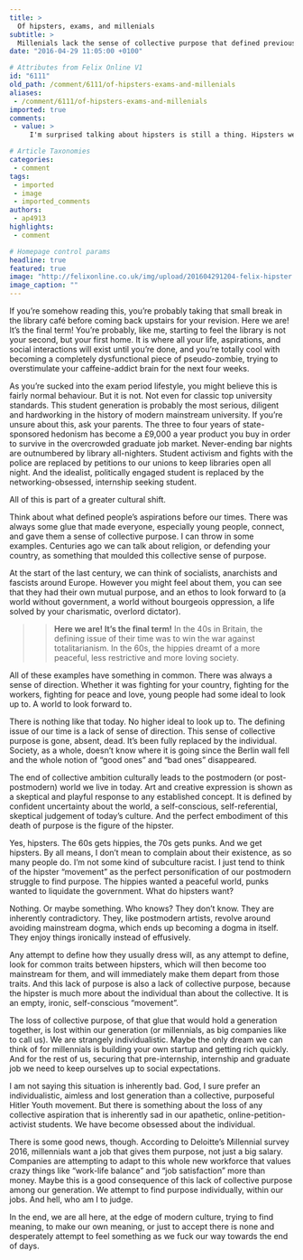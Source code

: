 ```yaml
---
title: >
  Of hipsters, exams, and millenials
subtitle: >
  Millenials lack the sense of collective purpose that defined previous generations
date: "2016-04-29 11:05:00 +0100"

# Attributes from Felix Online V1
id: "6111"
old_path: /comment/6111/of-hipsters-exams-and-millenials
aliases:
 - /comment/6111/of-hipsters-exams-and-millenials
imported: true
comments:
 - value: >
     I'm surprised talking about hipsters is still a thing. Hipsters were newsworthy like 3/4 years ago and it was boring then. Since we've reached peak beard I didn't think it was a thing?,lol. In an attempt to be cynical towards the aimless, purposeless, individualistic, selfish pricks the author deem to be the mainstream of the society, the author inadvertently reminds me of the way hippies think about and perceive the world: through a shallow, one dimensional and highly irrational approach. <br>What the hell is collective ambition? <br>We are not a load of drones, the society, fundamentally, is made up of individuals. The mass conforms to the society, yes, but the capable ones lead while the brightest lead transformations. When Bill Gates played around with BASIC and when Adolf Huxley wrote a Brave New World, they are expressing their personal opinions and vision, not some collective ambition of toppling to soviets or the declaring war on religion. Purpose does not come from the world, but it comes from within. If

# Article Taxonomies
categories:
 - comment
tags:
 - imported
 - image
 - imported_comments
authors:
 - ap4913
highlights:
 - comment

# Homepage control params
headline: true
featured: true
image: "http://felixonline.co.uk/img/upload/201604291204-felix-hipster.jpg"
image_caption: ""
---
```


If you’re somehow reading this, you’re probably taking that small break in the library café before coming back upstairs for your revision. Here we are! It’s the final term! You’re probably, like me, starting to feel the library is not your second, but your first home. It is where all your life, aspirations, and social interactions will exist until you’re done, and you’re totally cool with becoming a completely dysfunctional piece of pseudo-zombie, trying to overstimulate your caffeine-addict brain for the next four weeks.

As you’re sucked into the exam period lifestyle, you might believe this is fairly normal behaviour. But it is not. Not even for classic top university standards. This student generation is probably the most serious, diligent and hardworking in the history of modern mainstream university. If you’re unsure about this, ask your parents. The three to four years of state-sponsored hedonism has become a £9,000 a year product you buy in order to survive in the overcrowded graduate job market. Never-ending bar nights are outnumbered by library all-nighters. Student activism and fights with the police are replaced by petitions to our unions to keep libraries open all night. And the idealist, politically engaged student is replaced by the networking-obsessed, internship seeking student.

All of this is part of a greater cultural shift.

Think about what defined people’s aspirations before our times. There was always some glue that made everyone, especially young people, connect, and gave them a sense of collective purpose. I can throw in some examples. Centuries ago we can talk about religion, or defending your country, as something that moulded this collective sense of purpose.

At the start of the last century, we can think of socialists, anarchists and fascists around Europe. However you might feel about them, you can see that they had their own mutual purpose, and an ethos to look forward to (a world without government, a world without bourgeois oppression, a life solved by your charismatic, overlord dictator).
> > **Here we are! It’s the final term!**
In the 40s in Britain, the defining issue of their time was to win the war against totalitarianism. In the 60s, the hippies dreamt of a more peaceful, less restrictive and more loving society.

All of these examples have something in common. There was always a sense of direction. Whether it was fighting for your country, fighting for the workers, fighting for peace and love, young people had some ideal to look up to. A world to look forward to.

There is nothing like that today. No higher ideal to look up to. The defining issue of our time is a lack of sense of direction. This sense of collective purpose is gone, absent, dead. It’s been fully replaced by the individual. Society, as a whole, doesn’t know where it is going since the Berlin wall fell and the whole notion of “good ones” and “bad ones” disappeared.

The end of collective ambition culturally leads to the postmodern (or post-postmodern) world we live in today. Art and creative expression is shown as a skeptical and playful response to any established concept. It is defined by confident uncertainty about the world, a self-conscious, self-referential, skeptical judgement of today’s culture. And the perfect embodiment of this death of purpose is the figure of the hipster.

Yes, hipsters. The 60s gets hippies, the 70s gets punks. And we get hipsters. By all means, I don’t mean to complain about their existence, as so many people do. I’m not some kind of subculture racist. I just tend to think of the hipster “movement” as the perfect personification of our postmodern struggle to find purpose. The hippies wanted a peaceful world, punks wanted to liquidate the government. What do hipsters want?

Nothing. Or maybe something. Who knows? They don’t know. They are inherently contradictory. They, like postmodern artists, revolve around avoiding mainstream dogma, which ends up becoming a dogma in itself. They enjoy things ironically instead of effusively.

Any attempt to define how they usually dress will, as any attempt to define, look for common traits between hipsters, which will then become too mainstream for them, and will immediately make them depart from those traits. And this lack of purpose is also a lack of collective purpose, because the hipster is much more about the individual than about the collective. It is an empty, ironic, self-conscious “movement”.

The loss of collective purpose, of that glue that would hold a generation together, is lost within our generation (or millennials, as big companies like to call us). We are strangely individualistic. Maybe the only dream we can think of for millennials is building your own startup and getting rich quickly. And for the rest of us, securing that pre-internship, internship and graduate job we need to keep ourselves up to social expectations.

I am not saying this situation is inherently bad. God, I sure prefer an individualistic, aimless and lost generation than a collective, purposeful Hitler Youth movement. But there is something about the loss of any collective aspiration that is inherently sad in our apathetic, online-petition-activist students. We have become obsessed about the individual.

There is some good news, though. According to Deloitte’s Millennial survey 2016, millennials want a job that gives them purpose, not just a big salary. Companies are attempting to adapt to this whole new workforce that values crazy things like “work-life balance” and “job satisfaction” more than money. Maybe this is a good consequence of this lack of collective purpose among our generation. We attempt to find purpose individually, within our jobs. And hell, who am I to judge.

In the end, we are all here, at the edge of modern culture, trying to find meaning, to make our own meaning, or just to accept there is none and desperately attempt to feel something as we fuck our way towards the end of days.
